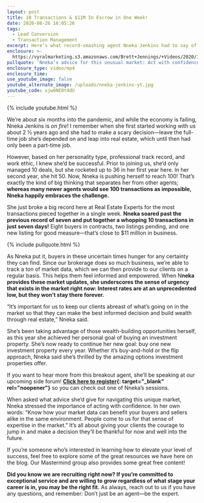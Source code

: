 ```yaml
---
layout: post
title: 10 Transactions & $11M In Escrow in One Week!
date: 2020-08-26 16:05:26
tags:
  - Lead Conversion
  - Transaction Management
excerpt: Here’s what record-smashing agent Nneka Jenkins had to say of her success.
enclosure: >-
  https://vyralmarketing.s3.amazonaws.com/Brett+Jennings/+Videos/2020/10+Transactions+%26+%2411M+In+Escrow+in+One+Week!.mp4
pullquote: 'Nneka’s advice for this unusual market: Act with confidence.'
enclosure_type: video/mp4
enclosure_time:
use_youtube_image: false
youtube_alternate_image: /uploads/nneka-jenkins-yt.jpg
youtube_code: xjw6NE0t4dU
---
```


{% include youtube.html %}

We’re about six months into the pandemic, and while the economy is failing, Nneka Jenkins is *on fire*\! I remember when she first started working with us about 2 ½ years ago and she had to make a scary decision—leave the full-time job she’s depended on and leap into real estate, which until then had only been a part-time job.&nbsp;

However, based on her personality type, professional track record, and work ethic, I knew she’d be successful. Prior to joining us, she’d only managed 10 deals, but she rocketed up to 36 in her first year here. In her second year, she hit 50. Now, Nneka is pushing herself to reach 100\! That’s exactly the kind of big thinking that separates her from other agents; **whereas many newer agents would see 100 transactions as impossible, Nneka happily embraces the challenge.&nbsp;**

She just broke a big record here at Real Estate Experts for the most transactions pieced together in a single week. **Nneka soared past the previous record of seven and put together a whopping 10 transactions in just seven days\!** Eight buyers in contracts, two listings pending, and one new listing for good measure—that’s close to $11 million in business.&nbsp;

{% include pullquote.html %}

As Nneka put it, buyers in these uncertain times hunger for any certainty they can find. Since our brokerage does so much business, we’re able to track a ton of market data, which we can then provide to our clients on a regular basis. This helps them feel informed and empowered. When N**neka provides these market updates, she underscores the sense of urgency that exists in the market right now: Interest rates are at an unprecedented low, but they won’t stay there forever.**

“It’s important for us to keep our clients abreast of what’s going on in the market so that they can make the best informed decision and build wealth through real estate,” Nneka said.

She’s been taking advantage of those wealth-building opportunities herself, as this year she achieved her personal goal of buying an investment property. She’s now ready to continue her new goal: buy one new investment property every year. Whether it’s buy-and-hold or the flip approach, Nneka said she’s thrilled by the amazing options investment properties offer.&nbsp;

If you want to hear more from this breakout agent, she’ll be speaking at our upcoming side forum\! **[Click here to register](http://google.com){: target="_blank" rel="noopener"}** so you can check out one of Nneka’s sessions.&nbsp;

When asked what advice she’d give for navigating this unique market, Nneka stressed the importance of acting with confidence. In her own words: “Know how your market data can benefit your buyers and sellers alike in the same environment. People come to us for that sense of expertise in the market.” It’s all about giving your clients the courage to jump in and make a decision they’ll be thankful for now and well into the future.&nbsp;

If you’re someone who’s interested in learning how to elevate your level of success, feel free to explore some of the great resources we have here on the blog. Our Mastermind group also provides some great free content\!&nbsp;

**Did you know we are recruiting right now? If you’re committed to exceptional service and are willing to grow regardless of what stage your career is in, you may be the right fit.** As always, reach out to us if you have any questions, and remember: Don’t just be an agent—be the expert.